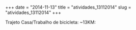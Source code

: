 +++
date = "2014-11-13"
title = "atividades_13112014"
slug = "atividades_13112014"
+++

Trajeto Casa/Trabalho de bicicleta: ~13KM:

<script src="https://gist.github.com/marloncabrera/2acd71f06090cfed1751.js"></script>
